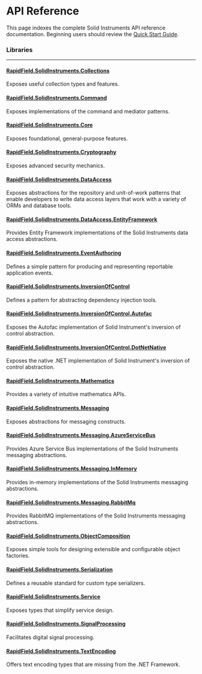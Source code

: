 <!--
Copyright (c) RapidField LLC. Licensed under the MIT License. See LICENSE.txt in the project root for license information.
-->

# API Reference

This page indexes the complete Solid Instruments API reference documentation. Beginning users should review the [Quick Start Guide](../articles/QuickStartGuide.md).

### Libraries
- - -

#### [RapidField.SolidInstruments.Collections](RapidField.SolidInstruments.Collections.html)

<section>
Exposes useful collection types and features.
</section>

#### [RapidField.SolidInstruments.Command](RapidField.SolidInstruments.Command.html)

<section>
Exposes implementations of the command and mediator patterns.
</section>

#### [RapidField.SolidInstruments.Core](RapidField.SolidInstruments.Core.html)

<section>
Exposes foundational, general-purpose features.
</section>

#### [RapidField.SolidInstruments.Cryptography](RapidField.SolidInstruments.Cryptography.html)

<section>
Exposes advanced security mechanics.
</section>

#### [RapidField.SolidInstruments.DataAccess](RapidField.SolidInstruments.DataAccess.html)

<section>
Exposes abstractions for the repository and unit-of-work patterns that enable developers to write data access layers that work with a variety of ORMs and database tools.
</section>

#### [RapidField.SolidInstruments.DataAccess.EntityFramework](RapidField.SolidInstruments.DataAccess.EntityFramework.html)

<section>
Provides Entity Framework implementations of the Solid Instruments data access abstractions.
</section>

#### [RapidField.SolidInstruments.EventAuthoring](RapidField.SolidInstruments.EventAuthoring.html)

<section>
Defines a simple pattern for producing and representing reportable application events.
</section>

#### [RapidField.SolidInstruments.InversionOfControl](RapidField.SolidInstruments.InversionOfControl.html)

<section>
Defines a pattern for abstracting dependency injection tools.
</section>

#### [RapidField.SolidInstruments.InversionOfControl.Autofac](RapidField.SolidInstruments.InversionOfControl.Autofac.html)

<section>
Exposes the Autofac implementation of Solid Instrument's inversion of control abstraction.
</section>

#### [RapidField.SolidInstruments.InversionOfControl.DotNetNative](RapidField.SolidInstruments.InversionOfControl.DotNetNative.html)

<section>
Exposes the native .NET implementation of Solid Instrument's inversion of control abstraction.
</section>

#### [RapidField.SolidInstruments.Mathematics](RapidField.SolidInstruments.Mathematics.html)

<section>
Provides a variety of intuitive mathematics APIs.
</section>

#### [RapidField.SolidInstruments.Messaging](RapidField.SolidInstruments.Messaging.html)

<section>
Exposes abstractions for messaging constructs.
</section>

#### [RapidField.SolidInstruments.Messaging.AzureServiceBus](RapidField.SolidInstruments.Messaging.AzureServiceBus.html)

<section>
Provides Azure Service Bus implementations of the Solid Instruments messaging abstractions.
</section>

#### [RapidField.SolidInstruments.Messaging.InMemory](RapidField.SolidInstruments.Messaging.InMemory.html)

<section>
Provides in-memory implementations of the Solid Instruments messaging abstractions.
</section>

#### [RapidField.SolidInstruments.Messaging.RabbitMq](RapidField.SolidInstruments.Messaging.RabbitMq.html)

<section>
Provides RabbitMQ implementations of the Solid Instruments messaging abstractions.
</section>

#### [RapidField.SolidInstruments.ObjectComposition](RapidField.SolidInstruments.ObjectComposition.html)

<section>
Exposes simple tools for designing extensible and configurable object factories.
</section>

#### [RapidField.SolidInstruments.Serialization](RapidField.SolidInstruments.Serialization.html)

<section>
Defines a reusable standard for custom type serializers.
</section>

#### [RapidField.SolidInstruments.Service](RapidField.SolidInstruments.Service.html)

<section>
Exposes types that simplify service design.
</section>

#### [RapidField.SolidInstruments.SignalProcessing](RapidField.SolidInstruments.SignalProcessing.html)

<section>
Facilitates digital signal processing.
</section>

#### [RapidField.SolidInstruments.TextEncoding](RapidField.SolidInstruments.TextEncoding.html)

<section>
Offers text encoding types that are missing from the .NET Framework.
</section>